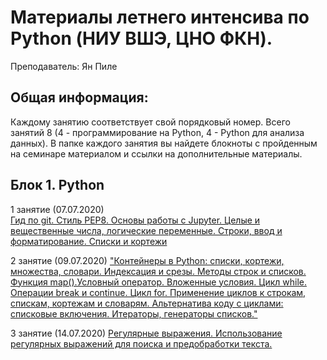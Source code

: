 # Материалы летнего интенсива по Python (НИУ ВШЭ, ЦНО ФКН).

Преподаватель: Ян Пиле

## Общая информация:
Каждому занятию соответствует свой порядковый номер. Всего занятий 8 (4 - программирование на Python, 4 - Python для анализа данных). 
В папке каждого занятия вы найдете блокноты с пройденным на семинаре материалом и ссылки на дополнительные материалы.

## Блок 1. Python

1 занятие (07.07.2020)  
[Гид по git. Стиль PEP8. Основы работы с Jupyter. Целые и вещественные числа, логические переменные. Строки, ввод и форматирование. Списки и кортежи](https://github.com/pileyan/Python_intensive/tree/master/1_Data_types)

2 занятие (09.07.2020)
["Контейнеры в Python: списки, кортежи, множества, словари. Индексация и срезы. Методы строк и списков. Функция map().Условный оператор. Вложенные условия. Цикл while. Операции break и continue. Цикл for. Применение циклов к строкам, спискам, кортежам и словарям. Альтернатива коду с циклами: списковые включения. Итераторы, генераторы списков."](https://github.com/pileyan/Python_intensive/tree/master/2_Data_types%20and_loops)

3 занятие (14.07.2020)
[Регулярные выражения. Использование регулярных выражений для поиска и предобработки текста.]()

